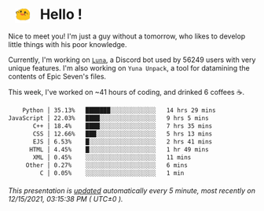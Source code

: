 <h1>   <img src="./spoink.gif" style="vertical-align:middle;" width="30px">   Hello ! </h1>

Nice to meet you! I'm just a guy without a tomorrow, who likes to develop little things with his poor knowledge.

Currently, I'm working on <a href='https://github.com/Asgarrrr/Luna'>`Luna`</a>, a Discord bot used by 56249 users with very unique features. I'm also working on `Yuna Unpack`, a tool for datamining the contents of Epic Seven's files.

This week, I've worked on ~41 hours of coding, and drinked 6 coffees ☕.

```
    Python │ 35.13%   ███████░░░░░░░░░░░░░   14 hrs 29 mins
JavaScript │ 22.03%   ████░░░░░░░░░░░░░░░░   9 hrs 5 mins
       C++ │ 18.4%    ████░░░░░░░░░░░░░░░░   7 hrs 35 mins
       CSS │ 12.66%   ███░░░░░░░░░░░░░░░░░   5 hrs 13 mins
       EJS │ 6.53%    █░░░░░░░░░░░░░░░░░░░   2 hrs 41 mins
      HTML │ 4.45%    █░░░░░░░░░░░░░░░░░░░   1 hr 49 mins
       XML │ 0.45%    ░░░░░░░░░░░░░░░░░░░░   11 mins
     Other │ 0.27%    ░░░░░░░░░░░░░░░░░░░░   6 mins
         C │ 0.05%    ░░░░░░░░░░░░░░░░░░░░   1 min
```

###### This presentation is [updated](https://github.com/Asgarrrr) automatically every 5 minute, most recently on 12/15/2021, 03:15:38 PM ( UTC±0 ).